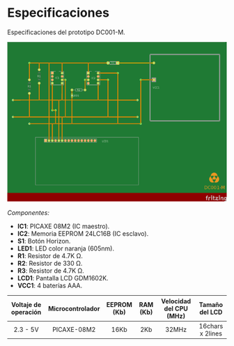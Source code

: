 # Especificaciones
Especificaciones del prototipo DC001-M.

![prototipo dc001-m.](/dc001-m_small.png)

_Componentes:_
+ **IC1**: PICAXE 08M2 (IC maestro).
+ **IC2**: Memoria EEPROM 24LC16B (IC esclavo).
+ **S1**: Botón Horizon.
+ **LED1**: LED color naranja (605nm).
+ **R1**: Resistor de 4.7K Ω.
+ **R2**: Resistor de 330 Ω.
+ **R3**: Resistor de 4.7K Ω.
+ **LCD1**: Pantalla LCD GDM1602K.
+ **VCC1**: 4 baterías AAA.

| **Voltaje de operación** | **Microcontrolador** | **EEPROM (Kb)** | **RAM (Kb)** | **Velocidad del CPU (MHz)** | **Tamaño del LCD** |
|:------------------------:|:--------------------:|:---------------:|:------------:|:---------------------------:|:------------------:|
| 2.3 - 5V                 | PICAXE-08M2          | 16Kb            | 2Kb          | 32MHz                       | 16chars x 2lines   |
